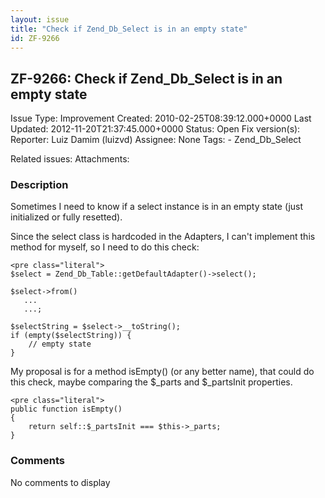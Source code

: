 ```yaml
---
layout: issue
title: "Check if Zend_Db_Select is in an empty state"
id: ZF-9266
---
```


ZF-9266: Check if Zend\_Db\_Select is in an empty state
-------------------------------------------------------

 Issue Type: Improvement Created: 2010-02-25T08:39:12.000+0000 Last Updated: 2012-11-20T21:37:45.000+0000 Status: Open Fix version(s): 
 Reporter:  Luiz Damim (luizvd)  Assignee:  None  Tags: - Zend\_Db\_Select
 
 Related issues: 
 Attachments: 
### Description

Sometimes I need to know if a select instance is in an empty state (just initialized or fully resetted).

Since the select class is hardcoded in the Adapters, I can't implement this method for myself, so I need to do this check:

 
    <pre class="literal">
    $select = Zend_Db_Table::getDefaultAdapter()->select();
    
    $select->from()
       ...
       ...;
    
    $selectString = $select->__toString();
    if (empty($selectString)) {
        // empty state
    }


My proposal is for a method isEmpty() (or any better name), that could do this check, maybe comparing the $\_parts and $\_partsInit properties.

 
    <pre class="literal">
    public function isEmpty()
    {
        return self::$_partsInit === $this->_parts;
    }


 

 

### Comments

No comments to display
